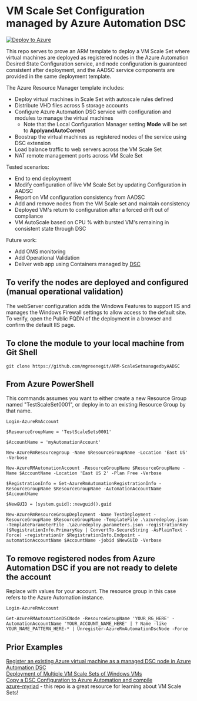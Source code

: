 
# VM Scale Set Configuration managed by Azure Automation DSC

[![Deploy to Azure](http://azuredeploy.net/deploybutton.png)](https://portal.azure.com/#create/Microsoft.Template/uri/https%3A%2F%2Fraw.githubusercontent.com%2Fshilparamky5%2FARM-ScaleSetmanagedbyAADSC%2Fshilparamky5-patch-2%2Fazuredeploy.json)

This repo serves to prove an ARM template to deploy a VM Scale Set where virtual machines are deployed as registered nodes in the Azure Automation Desired State Configuration service, and node configuration is guaranteed consistent after deployment, and the AADSC service components are provided in the same deployment template.

The Azure Resource Manager template includes:
- Deploy virtual machines in Scale Set with autoscale rules defined
- Distribute VHD files across 5 storage accounts
- Configure Azure Automation DSC service with configuration and modules to manage the virtual machines
  - Note that the Local Configuration Manager setting **Mode** will be set to **ApplyandAutoCorrect**
- Boostrap the virtual machines as registered nodes of the service using DSC extension
- Load balance traffic to web servers across the VM Scale Set
- NAT remote management ports across VM Scale Set

Tested scenarios:
- End to end deployment
- Modify configuration of live VM Scale Set by updating Configuration in AADSC
- Report on VM configuration consistency from AADSC
- Add and remove nodes from the VM Scale set and maintain consistency
- Deployed VM's return to configuration after a forced drift out of compliance
- VM AutoScale based on CPU % with bursted VM's remaining in consistent state through DSC

Future work:
- Add OMS monitoring
- Add Operational Validation
- Deliver web app using Containers managed by [DSC](https://github.com/bgelens/cWindowsContainer)

## To verify the nodes are deployed and configured (manual operational validation)
The webServer configuration adds the Windows Features to support IIS and manages the Windows Firewall settings to allow access to the default site.  To verify, open the Public FQDN of the deployment in a browser and confirm the default IIS page.

## To clone the module to your local machine from Git Shell
    
	git clone https://github.com/mgreenegit/ARM-ScaleSetmanagedbyAADSC
    
## From Azure PowerShell
This commands assumes you want to either create a new Resource Group named "TestScaleSet0001", or deploy in to an existing Resource Group by that name.
    
	Login-AzureRmAccount
	
	$ResourceGroupName = 'TestScaleSets0001'
	
	$AccountName = 'myAutomationAccount'
	
	New-AzureRmResourcegroup -Name $ResourceGroupName -Location 'East US' -Verbose
	
	New-AzureRMAutomationAccount -ResourceGroupName $ResourceGroupName -Name $AccountName -Location 'East US 2' -Plan Free -Verbose
	
	$RegistrationInfo = Get-AzureRmAutomationRegistrationInfo -ResourceGroupName $ResourceGroupName -AutomationAccountName $AccountName
	
    $NewGUID = [system.guid]::newguid().guid
    
	New-AzureRmResourceGroupDeployment -Name TestDeployment -ResourceGroupName $ResourceGroupName -TemplateFile .\azuredeploy.json -TemplateParameterFile .\azuredeploy.parameters.json -registrationKey ($RegistrationInfo.PrimaryKey | ConvertTo-SecureString -AsPlainText -Force) -registrationUr $RegistrationInfo.Endpoint -automationAccountName $AccountName -jobid $NewGUID -Verbose
	
## To remove registered nodes from Azure Automation DSC if you are not ready to delete the account
Replace with values for your account.  The resource group in this case refers to the Azure Automation instance.

	Login-AzureRmAccount
	
	Get-AzureRMAutomationDSCNode -ResourceGroupName 'YOUR_RG_HERE' -AutomationAccountName 'YOUR_ACCOUNT_NAME_HERE' | ? Name -like YOUR_NAME_PATTERN_HERE-* | Unregister-AzureRmAutomationDscNode -Force

## Prior Examples

[Register an existing Azure virtual machine as a managed DSC node in Azure Automation DSC](https://github.com/Azure/azure-quickstart-templates/tree/master/dsc-extension-azure-automation-pullserver)<br>
[Deployment of Multiple VM Scale Sets of Windows VMs](https://github.com/Azure/azure-quickstart-templates/tree/02d32850258f5b172266896e498e30e8e526080a/301-multi-vmss-windows)<br>
[Copy a DSC Configuration to Azure Automation and compile](https://github.com/azureautomation/automation-packs/tree/master/201-Deploy-And-Compile-DSC-Configuration-Credentials)<br>
[azure-myriad](https://github.com/gbowerman/azure-myriad) - this repo is a great resource for learning about VM Scale Sets!
